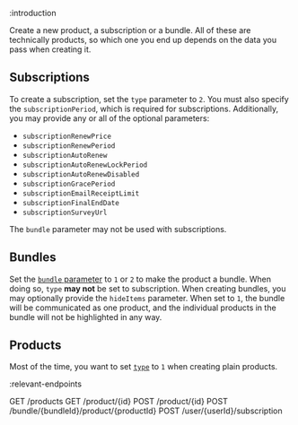 :introduction

Create a new product, a subscription or a bundle. All of these are technically
products, so which one you end up depends on the data you pass when creating it.

## Subscriptions

To create a subscription, set the `type` parameter to `2`. You must also specify
the `subscriptionPeriod`, which is required for subscriptions. Additionally, you
may provide any or all of the optional parameters:

- `subscriptionRenewPrice`
- `subscriptionRenewPeriod`
- `subscriptionAutoRenew`
- `subscriptionAutoRenewLockPeriod`
- `subscriptionAutoRenewDisabled`
- `subscriptionGracePeriod`
- `subscriptionEmailReceiptLimit`
- `subscriptionFinalEndDate`
- `subscriptionSurveyUrl`

The `bundle` parameter may not be used with subscriptions.

## Bundles

Set the [`bundle` parameter](/types/bundle/) to `1` or `2` to make the product a
bundle. When doing so, `type` **may not** be set to subscription. When creating
bundles, you may optionally provide the `hideItems` parameter. When set to `1`,
the bundle will be communicated as one product, and the individual products in
the bundle will not be highlighted in any way.

## Products

Most of the time, you want to set [`type`](/types/product-type/) to `1` when
creating plain products.

:relevant-endpoints

GET /products
GET /product/{id}
POST /product/{id}
POST /bundle/{bundleId}/product/{productId}
POST /user/{userId}/subscription
